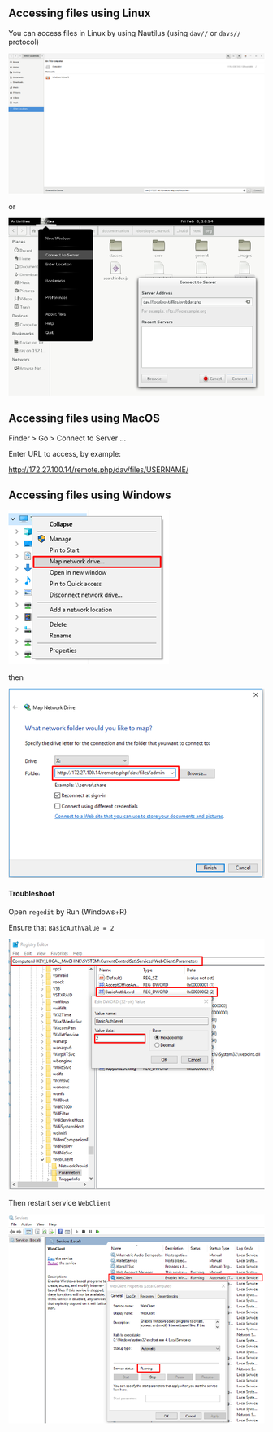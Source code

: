 

## Accessing files using Linux 

You can access files in Linux by using Nautilus (using `dav//` or `davs//`  protocol)

![gnome](./images/webdav_gnome.png)

or 

![gnome](./images/webdav_gnome3_nautilus.png)



## Accessing files using MacOS

Finder > Go > Connect to Server ... 

Enter URL to access, by example:

http://172.27.100.14/remote.php/dav/files/USERNAME/


## Accessing files using Windows 

![windows](./images/map_network.png)

then 

![windows](./images/map_network_2.png)


#### Troubleshoot

Open `regedit` by Run (Windows+R)

Ensure that `BasicAuthValue = 2`

![registry](./images/registry_webclient.png)

Then restart service `WebClient` 

![webclient](./images/web_client.png)